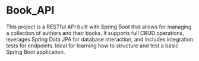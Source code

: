 # Book_API
This project is a RESTful API built with Spring Boot that allows for managing a collection of authors and their books. It supports full CRUD operations, leverages Spring Data JPA for database interaction, and includes integration tests for endpoints. Ideal for learning how to structure and test a basic Spring Boot application.
